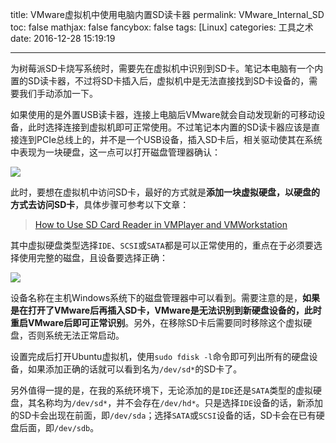 title: VMware虚拟机中使用电脑内置SD读卡器
permalink: VMware_Internal_SD
toc: false
mathjax: false
fancybox: false
tags: [Linux]
categories: 工具之术
date: 2016-12-28 15:19:19

---

为树莓派SD卡烧写系统时，需要先在虚拟机中识别到SD卡。笔记本电脑有一个内置的SD读卡器，不过将SD卡插入后，虚拟机中是无法直接找到SD卡设备的，需要我们手动添加一下。

<!--more-->

如果使用的是外置USB读卡器，连接上电脑后VMware就会自动发现新的可移动设备，此时选择连接到虚拟机即可正常使用。不过笔记本内置的SD读卡器应该是直接连到PCIe总线上的，并不是一个USB设备，插入SD卡后，相关驱动使其在系统中表现为一块硬盘，这一点可以打开磁盘管理器确认：

![](https://pic.gaomf.store/20161228145141.png)

此时，要想在虚拟机中访问SD卡，最好的方式就是**添加一块虚拟硬盘，以硬盘的方式去访问SD卡**，具体步骤可参考以下文章：

> [How to Use SD Card Reader in VMPlayer and VMWorkstation](http://www.htpcguides.com/how-to-use-sd-card-reader-in-vmplayer-and-vmworkstation/)

其中虚拟硬盘类型选择`IDE`、`SCSI`或`SATA`都是可以正常使用的，重点在于必须要选择使用完整的磁盘，且设备要选择正确：

![](https://pic.gaomf.store/20161228150035.png)

设备名称在主机Windows系统下的磁盘管理器中可以看到。需要注意的是，**如果是在打开了VMware后再插入SD卡，VMware是无法识别到新硬盘设备的，此时重启VMware后即可正常识别**。另外，在移除SD卡后需要同时移除这个虚拟硬盘，否则系统无法正常启动。

设置完成后打开Ubuntu虚拟机，使用`sudo fdisk -l`命令即可列出所有的硬盘设备，如果添加正确的话就可以看到名为`/dev/sd*`的SD卡了。

另外值得一提的是，在我的系统环境下，无论添加的是`IDE`还是`SATA`类型的虚拟硬盘，其名称均为`/dev/sd*`，并不会存在`/dev/hd*`。只是选择`IDE`设备的话，新添加的SD卡会出现在前面，即`/dev/sda`；选择`SATA`或`SCSI`设备的话，SD卡会在已有硬盘后面，即`/dev/sdb`。






